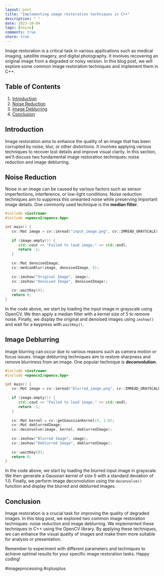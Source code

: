 ```yaml
---
layout: post
title: "Implementing image restoration techniques in C++"
description: " "
date: 2023-10-04
tags: [noise]
comments: true
share: true
---
```


Image restoration is a critical task in various applications such as medical imaging, satellite imagery, and digital photography. It involves recovering an original image from a degraded or noisy version. In this blog post, we will explore some common image restoration techniques and implement them in C++.

## Table of Contents

1. [Introduction](#introduction)
2. [Noise Reduction](#noise-reduction)
3. [Image Deblurring](#image-deblurring)
4. [Conclusion](#conclusion)

## Introduction

Image restoration aims to enhance the quality of an image that has been corrupted by noise, blur, or other distortions. It involves applying various techniques to recover lost details and improve visual clarity. In this section, we'll discuss two fundamental image restoration techniques: noise reduction and image deblurring.

## Noise Reduction

Noise in an image can be caused by various factors such as sensor imperfections, interference, or low-light conditions. Noise reduction techniques aim to suppress this unwanted noise while preserving important image details. One commonly used technique is the **median filter**.

```cpp
#include <iostream>
#include <opencv2/opencv.hpp>

int main() {
   cv::Mat image = cv::imread("input_image.png", cv::IMREAD_GRAYSCALE);
  
   if (image.empty()) {
      std::cout << "Failed to load image." << std::endl;
      return -1;
   }
  
   cv::Mat denoisedImage;
   cv::medianBlur(image, denoisedImage, 5);
  
   cv::imshow("Original Image", image);
   cv::imshow("Denoised Image", denoisedImage);
  
   cv::waitKey(0);
   return 0;
}
```

In the code above, we start by loading the input image in grayscale using OpenCV. We then apply a median filter with a kernel size of 5 to remove noise. Finally, we display the original and denoised images using `imshow()` and wait for a keypress with `waitKey()`.

## Image Deblurring

Image blurring can occur due to various reasons such as camera motion or focus issues. Image deblurring techniques aim to restore sharpness and remove blurriness from an image. One popular technique is **deconvolution**.

```cpp
#include <iostream>
#include <opencv2/opencv.hpp>

int main() {
   cv::Mat image = cv::imread("blurred_image.png", cv::IMREAD_GRAYSCALE);
  
   if (image.empty()) {
      std::cout << "Failed to load image." << std::endl;
      return -1;
   }
  
   cv::Mat kernel = cv::getGaussianKernel(5, 1.0);
   cv::Mat deblurredImage;
   cv::deconvolve(image, kernel, deblurredImage);
  
   cv::imshow("Blurred Image", image);
   cv::imshow("Deblurred Image", deblurredImage);
  
   cv::waitKey(0);
   return 0;
}
```

In the code above, we start by loading the blurred input image in grayscale. We then generate a Gaussian kernel of size 5 with a standard deviation of 1.0. Finally, we perform image deconvolution using the `deconvolve()` function and display the blurred and deblurred images.

## Conclusion

Image restoration is a crucial task for improving the quality of degraded images. In this blog post, we explored two common image restoration techniques: noise reduction and image deblurring. We implemented these techniques in C++ using the OpenCV library. By applying these techniques, we can enhance the visual quality of images and make them more suitable for analysis or presentation.

Remember to experiment with different parameters and techniques to achieve optimal results for your specific image restoration tasks. Happy coding!

\#imageprocessing #cplusplus